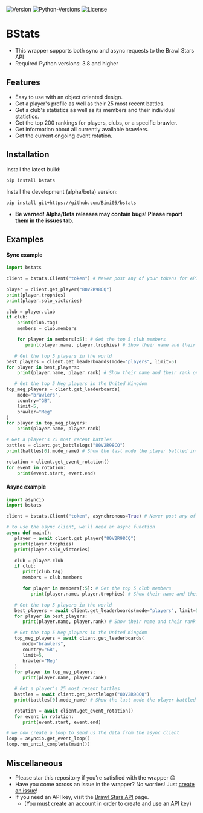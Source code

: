 ![Version](https://img.shields.io/pypi/v/bstats)
![Python-Versions](https://img.shields.io/pypi/pyversions/bstats)
![License](https://img.shields.io/pypi/l/bstats)

# BStats
- This wrapper supports both sync and async requests to the Brawl Stars API
- Required Python versions: 3.8 and higher

## Features

- Easy to use with an object oriented design.
- Get a player's profile as well as their 25 most recent battles.
- Get a club's statistics as well as its members and their individual statistics.
- Get the top 200 rankings for players, clubs, or a specific brawler.
- Get information about all currently available brawlers.
- Get the current ongoing event rotation.

## Installation

Install the latest build:
```
pip install bstats
```

Install the development (alpha/beta) version:
```
pip install git+https://github.com/Bimi05/bstats
```
- **Be warned! Alpha/Beta releases may contain bugs! Please report them in the issues tab.**

## Examples

#### Sync example
```py
import bstats

client = bstats.Client("token") # Never post any of your tokens for APIs on a public github!

player = client.get_player("80V2R98CQ")
print(player.trophies)
print(player.solo_victories)

club = player.club
if club:
    print(club.tag)
    members = club.members

    for player in members[:5]: # Get the top 5 club members
       print(player.name, player.trophies) # Show their name and their trophies

   # Get the top 5 players in the world
best_players = client.get_leaderboards(mode="players", limit=5)
for player in best_players:
    print(player.name, player.rank) # Show their name and their rank on the leaderboard

   # Get the top 5 Meg players in the United Kingdom
top_meg_players = client.get_leaderboards(
    mode="brawlers",
    country="GB",
    limit=5,
    brawler="Meg"
)
for player in top_meg_players:
    print(player.name, player.rank)

# Get a player's 25 most recent battles
battles = client.get_battlelogs("80V2R98CQ")
print(battles[0].mode_name) # Show the last mode the player battled in

rotation = client.get_event_rotation()
for event in rotation:
    print(event.start, event.end)
```

#### Async example
```py
import asyncio
import bstats

client = bstats.Client("token", asynchronous=True) # Never post any of your tokens for APIs on a public github!

# to use the async client, we'll need an async function
async def main():
   player = await client.get_player("80V2R98CQ")
   print(player.trophies)
   print(player.solo_victories)

   club = player.club
   if club:
      print(club.tag)
      members = club.members

      for player in members[:5]: # Get the top 5 club members
         print(player.name, player.trophies) # Show their name and their trophies

   # Get the top 5 players in the world
   best_players = await client.get_leaderboards(mode="players", limit=5)
   for player in best_players:
      print(player.name, player.rank) # Show their name and their rank on the leaderboard

   # Get the top 5 Meg players in the United Kingdom
   top_meg_players = await client.get_leaderboards(
      mode="brawlers",
      country="GB",
      limit=5,
      brawler="Meg"
   )
   for player in top_meg_players:
      print(player.name, player.rank)

   # Get a player's 25 most recent battles
   battles = await client.get_battlelogs("80V2R98CQ")
   print(battles[0].mode_name) # Show the last mode the player battled in

   rotation = await client.get_event_rotation()
   for event in rotation:
      print(event.start, event.end)

# we now create a loop to send us the data from the async client
loop = asyncio.get_event_loop()
loop.run_until_complete(main())
```

## Miscellaneous
- Please star this repository if you're satisfied with the wrapper 😊
- Have you come across an issue in the wrapper? No worries! Just [create an issue](https://github.com/Bimi05/bstats/issues)!
- If you need an API key, visit the [Brawl Stars API](https://developer.brawlstars.com/#/) page.
   - (You must create an account in order to create and use an API key)
